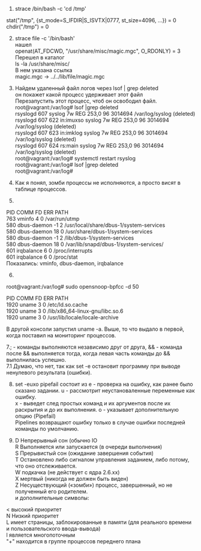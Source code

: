1. strace /bin/bash -c 'cd /tmp'

stat("/tmp", {st_mode=S_IFDIR|S_ISVTX|0777, st_size=4096, ...}) = 0            
chdir("/tmp")                           = 0                                    
                                                                               
2. strace file -c '/bin/bash'                                   
нашел                                                           
openat(AT_FDCWD, "/usr/share/misc/magic.mgc", O_RDONLY) = 3     
Перешел в каталог                                               
ls -la /usr/share/misc/                                         
В нем указана ссылка                                            
magic.mgc -> ../../lib/file/magic.mgc                           

3. Найдем удаленный файл логов через lsof | grep deleted                                                                                        
он покажет какой процесс удерживает этот файл                                                                                                   
Перезапустить этот процесс, чтоб он освободил файл.                                                                                             
root@vagrant:/var/log# lsof |grep deleted                                                                                                       
rsyslogd   607                         syslog    7w      REG              253,0       96    3014694 /var/log/syslog (deleted)                   
rsyslogd   607  622 in:imuxso          syslog    7w      REG              253,0       96    3014694 /var/log/syslog (deleted)                   
rsyslogd   607  623 in:imklog          syslog    7w      REG              253,0       96    3014694 /var/log/syslog (deleted)                   
rsyslogd   607  624 rs:main            syslog    7w      REG              253,0       96    3014694 /var/log/syslog (deleted)                   
root@vagrant:/var/log# systemctl restart rsyslog                                                                                                
root@vagrant:/var/log# lsof |grep deleted                                                                                                       
root@vagrant:/var/log#                                                                                                                          

4. Как я понял, зомби процессы не исполняются, а просто висят в таблице процессов.
                                             
5.                                                                               
PID    COMM               FD ERR PATH                                            
763    vminfo              4   0 /var/run/utmp                                   
580    dbus-daemon        -1   2 /usr/local/share/dbus-1/system-services         
580    dbus-daemon        18   0 /usr/share/dbus-1/system-services               
580    dbus-daemon        -1   2 /lib/dbus-1/system-services                     
580    dbus-daemon        18   0 /var/lib/snapd/dbus-1/system-services/          
601    irqbalance          6   0 /proc/interrupts                                
601    irqbalance          6   0 /proc/stat                                      
Показались: vminfo, dbus-daemon, irqbalance                                      

6.                                                                                                                                                                                                                                                    
root@vagrant:/var/log# sudo opensnoop-bpfcc -d 50                                                                                                                                                                                                     
                                                                                                                                                                                                                                                      
PID    COMM               FD ERR PATH                                                                                                                                                                                                                 
1920   uname               3   0 /etc/ld.so.cache                                                                                                                                                                                                     
1920   uname               3   0 /lib/x86_64-linux-gnu/libc.so.6                                                                                                                                                                                      
1920   uname               3   0 /usr/lib/locale/locale-archive                                                                                                                                                                                       
                                                                                                                                                                                                                                                      
В другой консоли запустил uname -a. Выше, то что выдало в первой, когда поставил на мониторинг процессов.                                                                                                                                             
                                                                                                                                                                                                                                                      
7.; - команды выполняются независимо друг от друга, && - команда после && выполняется тогда, когда левая часть команды до && выполнилась успешно.                                                                                                     
7.1 Думаю, что нет, так как set -e остановит программу при выводе ненулевого результата (ошибки).                                                                                                                                                     
                                                                                                                                                                                                                                                      
8. set -euxo pipefail состоит из е - проверка на ошибку, как ранее было сказано задании. u - рассмотрит неустановаленные переменные как ошибку.                                                                                                       
x - выведет след простых команд и их аргументов после их раскрытия и до их выполнения. o - указывает дополнительную опцию (Pipefail)                                                                                                                  
Pipelines возвращают ошибку только в случае ошибки последней команды по умолчанию.                                                                                                                                                                    
                                                                                                                                                                                                                                                      
9. D Непрерывный сон (обычно IO                                                                                                                                                                                                                    
R Выполняется или запускается (в очереди выполнения)                                                                                                                                                                                                  
S Прерывистый сон (ожидание завершения события)                                                                                                                                                                                                       
T Остановлено либо сигналом управления заданием, либо потому, что оно отслеживается.                                                                                                                                                                  
W подкачка (не действует с ядра 2.6.xx)                                                                                                                                                                                                               
X мертвый (никогда не должен быть виден)                                                                                                                                                                                                              
Z Несуществующий («зомби») процесс, завершенный, но не полученный его родителем.                                                                                                                                                                      
и дополнительные символы:                                                                                                                                                                                                                             
                                                                                                                                                                                                                                                      
< высокий приоритет                                                                                                                                                                                                                                   
N Низкий приоритет                                                                                                                                                                                                                                    
L имеет страницы, заблокированные в памяти (для реального времени и пользовательского ввода-вывода)                                                                                                                                                   
l является многопоточным                                                                                                                                                                                                                              
"+" находится в группе процессов переднего плана                                                                                                                                                                                                        
                                                                                                                                                                                                                                                      